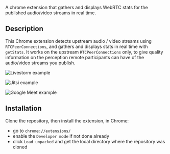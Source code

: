 A chrome extension that gathers and displays WebRTC stats for the published audio/video streams in real time.

## Description

This Chrome extension detects upstream audio / video streams using `RTCPeerConnections`, and gathers and displays stats in real time with `getStats`. It works on the upstream `RTCPeerConnections` only, to give quality information on the perception remote participants can have of the audio/video streams you publish.

![Livestorm example](https://github.com/user-attachments/assets/507a6dd6-ea81-49ac-b040-021f5a35e19f)

![Jitsi example](https://github.com/user-attachments/assets/1e812a4c-9bcc-41b7-9e5d-4e3a02190250)

![Google Meet example](https://github.com/user-attachments/assets/fc4ab079-e2e1-45dd-a1c8-786e2953bd20)


## Installation

Clone the repository, then install the extension, in Chrome:
- go to `chrome://extensions/`
- enable the `Developer mode` if not done already
- click `Load unpacked` and get the local directory where the repository was cloned
